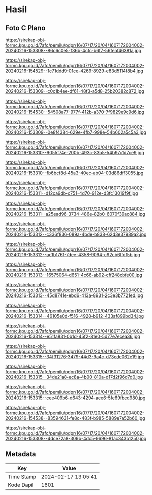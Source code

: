 # Hasil

## Foto C Plano

https://sirekap-obj-formc.kpu.go.id/7afc/pemilu/pdpr/16/07/17/20/04/1607172004002-20240216-153308--86c6c0e5-f36b-4cfc-b6f7-56feaf46381a.jpg

https://sirekap-obj-formc.kpu.go.id/7afc/pemilu/pdpr/16/07/17/20/04/1607172004002-20240216-154529--1c71ddd9-01ce-4269-8929-e83d5114f8b4.jpg

https://sirekap-obj-formc.kpu.go.id/7afc/pemilu/pdpr/16/07/17/20/04/1607172004002-20240216-153309--c0c1b4ee-df61-48f3-a5d8-25b20382c872.jpg

https://sirekap-obj-formc.kpu.go.id/7afc/pemilu/pdpr/16/07/17/20/04/1607172004002-20240216-154530--54508a77-977f-412b-a370-7f9829e9c9d6.jpg

https://sirekap-obj-formc.kpu.go.id/7afc/pemilu/pdpr/16/07/17/20/04/1607172004002-20240216-153309--0e8f4384-629e-4fb7-998e-54b602a5c5a3.jpg

https://sirekap-obj-formc.kpu.go.id/7afc/pemilu/pdpr/16/07/17/20/04/1607172004002-20240216-153310--9055f74e-200b-493c-83b5-54b97c1d7ce9.jpg

https://sirekap-obj-formc.kpu.go.id/7afc/pemilu/pdpr/16/07/17/20/04/1607172004002-20240216-153310--fb6bcf8d-45a3-40ec-ab04-03d86dff3055.jpg

https://sirekap-obj-formc.kpu.go.id/7afc/pemilu/pdpr/16/07/17/20/04/1607172004002-20240216-153311--d12ca9db-c751-4d70-912e-d3fc13019f9f.jpg

https://sirekap-obj-formc.kpu.go.id/7afc/pemilu/pdpr/16/07/17/20/04/1607172004002-20240216-153311--a25ead96-3734-486e-82b0-6070f39ac884.jpg

https://sirekap-obj-formc.kpu.go.id/7afc/pemilu/pdpr/16/07/17/20/04/1607172004002-20240216-153312--c336f836-089a-4bde-b838-62d3e37989a2.jpg

https://sirekap-obj-formc.kpu.go.id/7afc/pemilu/pdpr/16/07/17/20/04/1607172004002-20240216-153312--ac1b1761-7dee-4358-9094-c92cb6ffdf5b.jpg

https://sirekap-obj-formc.kpu.go.id/7afc/pemilu/pdpr/16/07/17/20/04/1607172004002-20240216-153313--16575064-d651-4c66-ab92-cff248cbfe00.jpg

https://sirekap-obj-formc.kpu.go.id/7afc/pemilu/pdpr/16/07/17/20/04/1607172004002-20240216-153313--45d8741e-ebd6-413a-8931-2c3e3b7721ed.jpg

https://sirekap-obj-formc.kpu.go.id/7afc/pemilu/pdpr/16/07/17/20/04/1607172004002-20240216-153314--46105e0d-f516-4928-b912-433af899bd34.jpg

https://sirekap-obj-formc.kpu.go.id/7afc/pemilu/pdpr/16/07/17/20/04/1607172004002-20240216-153314--e51fa831-0b1d-45f2-81e0-5d77e7ecea36.jpg

https://sirekap-obj-formc.kpu.go.id/7afc/pemilu/pdpr/16/07/17/20/04/1607172004002-20240216-153315--34f31276-3479-44d3-9a4c-d73ede062e19.jpg

https://sirekap-obj-formc.kpu.go.id/7afc/pemilu/pdpr/16/07/17/20/04/1607172004002-20240216-153315--34de21a8-ec8a-4b00-810a-d17d2f96d7d0.jpg

https://sirekap-obj-formc.kpu.go.id/7afc/pemilu/pdpr/16/07/17/20/04/1607172004002-20240216-153315--cee409b6-d643-4294-aee6-5fe69fbed980.jpg

https://sirekap-obj-formc.kpu.go.id/7afc/pemilu/pdpr/16/07/17/20/04/1607172004002-20240216-154538--83594631-fe8c-483f-b985-5889e7a52b60.jpg

https://sirekap-obj-formc.kpu.go.id/7afc/pemilu/pdpr/16/07/17/20/04/1607172004002-20240216-153308--4dce72a8-309b-4dc5-9696-81ac343b1250.jpg


## Metadata

| Key        | Value               |
| ---------- | ------------------- |
| Time Stamp | 2024-02-17 13:05:41 |
| Kode Dapil | 1601                |



